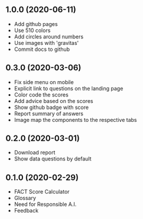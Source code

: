 1.0.0 (2020-06-11)
------------------
- Add github pages
- Use 510 colors
- Add circles around numbers
- Use images with 'gravitas'
- Commit docs to github

0.3.0 (2020-03-06)
------------------
- Fix side menu on mobile
- Explicit link to questions on the landing page
- Color code the scores
- Add advice based on the scores
- Show github badge with score
- Report summary of answers
- Image map the components to the respective tabs

0.2.0 (2020-03-01)
------------------
- Download report
- Show data questions by default

0.1.0 (2020-02-29)
------------------
- FACT Score Calculator
- Glossary
- Need for Responsible A.I.
- Feedback
